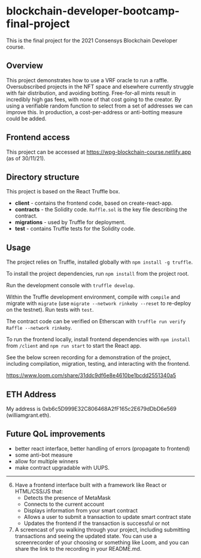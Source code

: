 # blockchain-developer-bootcamp-final-project
This is the final project for the 2021 Consensys Blockchain Developer course.

## Overview
This project demonstrates how to use a VRF oracle to run a raffle. Oversubscribed projects in the NFT space and elsewhere currently struggle with fair distribution, and avoiding botting. Free-for-all mints result in incredibly high gas fees, with none of that cost going to the creator. By using a verifiable random function to select from a set of addresses we can improve this. In production, a cost-per-address or anti-botting measure could be added.

## Frontend access
This project can be accessed at https://wpg-blockchain-course.netlify.app (as of 30/11/21).



## Directory structure
This project is based on the React Truffle box.
- **client** - contains the frontend code, based on create-react-app.
- **contracts** - the Solidity code. `Raffle.sol` is the key file describing the contract.
- **migrations** - used by Truffle for deployment.
- **test** - contains Truffle tests for the Solidity code.


## Usage
The project relies on Truffle, installed globally with `npm install -g truffle`.

To install the project dependencies, run `npm install` from the project root.

Run the development console with `truffle develop`.

Within the Truffle development environment, compile with `compile` and migrate with `migrate` (use `migrate --network rinkeby --reset` to re-deploy on the testnet). Run tests with `test`. 

The contract code can be verified on Etherscan with `truffle run verify Raffle --network rinkeby`.

To run the frontend locally, install frontend dependencies with `npm install` from `/client` and `npm run start` to start the React app.

See the below screen recording for a demonstration of the project, including compilation, migration, testing, and interacting with the frontend.

https://www.loom.com/share/31ddc9df6e8e4610be1bcdd2551340a5



## ETH Address
My address is 0xb6c5D999E32C806468A2fF165c2E679dDbD6e569 (williamgrant.eth).

## Future QoL improvements
- better react interface, better handling of errors (propagate to frontend)
- some anti-bot measure
- allow for multiple winners
- make contract upgradable with UUPS.


---
6. Have a frontend interface built with a framework like React or HTML/CSS/JS that:
     - Detects the presence of MetaMask
     - Connects to the current account
     - Displays information from your smart contract
     - Allows a user to submit a transaction to update smart contract state
     - Updates the frontend if the transaction is successful or not
9. A screencast of you walking through your project, including submitting transactions and seeing the updated state. You can use a screenrecorder of your choosing or something like Loom, and you can share the link to the recording in your README.md.
